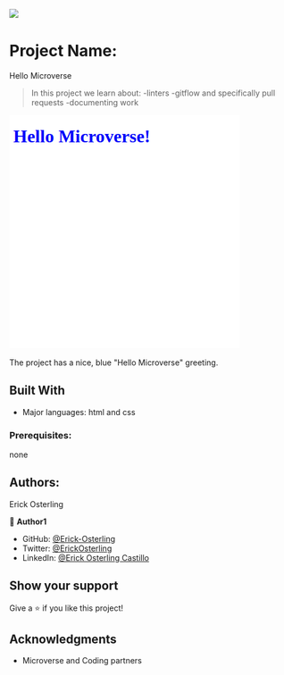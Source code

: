 ![](https://img.shields.io/badge/Microverse-blueviolet)

# Project Name: 
Hello Microverse

> In this project we learn about:
-linters
-gitflow and specifically pull requests
-documenting work

![screenshot](https://github.com/Erick-Osterling/Hello-Microverse/blob/feature-1/Hello%20Microverse%20screenshot.png)

The project has a nice, blue "Hello Microverse" greeting.

## Built With

- Major languages: html and css

### Prerequisites: 
none

## Authors: 
Erick Osterling

👤 **Author1**

- GitHub: [@Erick-Osterling](https://github.com/Erick-Osterling)
- Twitter: [@ErickOsterling](https://twitter.com/ErickOsterling)
- LinkedIn: [@Erick Osterling Castillo](https://www.linkedin.com/in/erick-osterling-castillo-49b569104/)

## Show your support

Give a ⭐️ if you like this project!

## Acknowledgments

- Microverse and Coding partners
